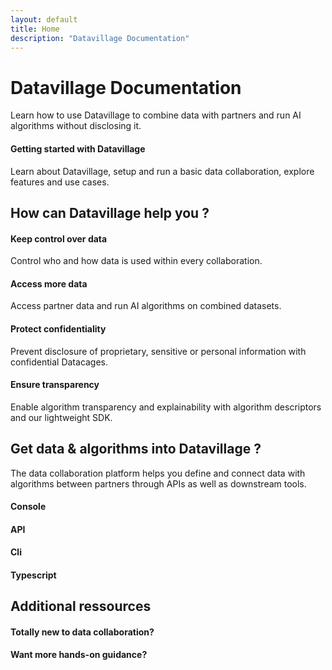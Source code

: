 ```yaml
---
layout: default
title: Home
description: "Datavillage Documentation"
---
```


# Datavillage Documentation
Learn how to use Datavillage to combine data with partners and run AI algorithms without disclosing it.

#### Getting started with Datavillage
Learn about Datavillage, setup and run a basic data collaboration, explore features and use cases.

## How can Datavillage help you ?
#### Keep control over data
Control who and how data is used within every collaboration.

#### Access more data
Access partner data and run AI algorithms on combined datasets.

#### Protect confidentiality
Prevent disclosure of proprietary, sensitive or personal information with confidential Datacages.

#### Ensure transparency
Enable algorithm transparency and explainability with algorithm descriptors and our lightweight SDK.

## Get data & algorithms into Datavillage ?
The data collaboration platform helps you define and connect data with algorithms between partners through APIs as well as downstream tools.
#### Console
#### API
#### Cli
#### Typescript

## Additional ressources
#### Totally new to data collaboration?
#### Want more hands-on guidance?